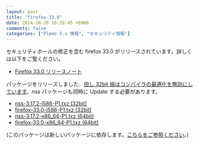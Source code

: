 ```yaml
---
layout: post
title: "firefox-33.0"
date: 2014-10-20 16:35:45 +0900
comments: false
categories: ["Plamo 5.x 情報", "セキュリティ情報"]
---
```


セキュリティホールの修正を含む firefox 33.0 がリリースされています。詳しくは以下をご覧ください。

* [Firefox 33.0 リリースノート](http://www.mozilla.jp/firefox/33.0/releasenotes/)

パッケージをリリースしました．[但し 32bit 版はコンパイラの最適化を無効にしています](http://www.linet.gr.jp/~kojima/Plamo/ML/htdocs/201409/msg00000.html)。nss パッケージも同時に Update する必要があります。

* [nss-3.17.2-i586-P1.txz (32bit)](ftp://plamo.linet.gr.jp/pub/Plamo-5.x/x86/plamo/04_xapps/nss-3.17.2-i586-P1.txz)
* [firefox-33.0-i586-P1.txz (32bit)](ftp://plamo.linet.gr.jp/pub/Plamo-5.x/x86/plamo/04_xapps/firefox-33.0-i586-P1.txz)
* [nss-3.17.2-x86_64-P1.txz (64bit)](ftp://plamo.linet.gr.jp/pub/Plamo-5.x/x86_64/plamo/04_xapps/nss-3.17.2-x86_64-P1.txz)
* [firefox-33.0-x86_64-P1.txz (64bit)](ftp://plamo.linet.gr.jp/pub/Plamo-5.x/x86_64/plamo/04_xapps/firefox-33.0-x86_64-P1.txz)

(このパッケージは新しいパッケージに依存します。[こちらをご参照ください](/blog/2014/08/05/glibc-gcc/)。)